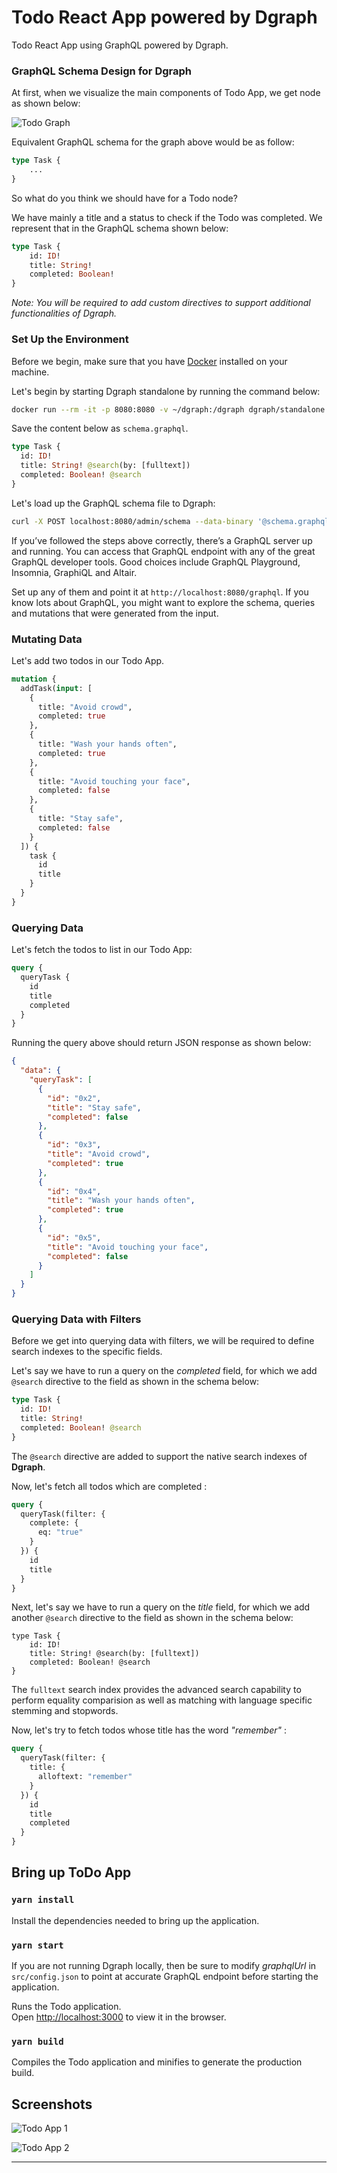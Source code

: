 # Todo React App powered by Dgraph

Todo React App using GraphQL powered by Dgraph.

### GraphQL Schema Design for Dgraph

At first, when we visualize the main components of Todo App, we get node as shown below:

![Todo Graph](./todo-graph.png)

Equivalent GraphQL schema for the graph above would be as follow:

```graphql
type Task {
    ...
}
```

So what do you think we should have for a Todo node?

We have mainly a title and a status to check if the Todo was completed.
We represent that in the GraphQL schema shown below:

```graphql
type Task {
    id: ID!
    title: String!
    completed: Boolean!
}
```

_Note: You will be required to add custom directives to support additional functionalities of Dgraph._

### Set Up the Environment

Before we begin, make sure that you have [Docker](https://docs.docker.com/install/)
installed on your machine.

Let's begin by starting Dgraph standalone by running the command below:

```bash
docker run --rm -it -p 8080:8080 -v ~/dgraph:/dgraph dgraph/standalone:v20.03.1
```

Save the content below as `schema.graphql`.

```graphql
type Task {
  id: ID!
  title: String! @search(by: [fulltext])
  completed: Boolean! @search
}
```

Let's load up the GraphQL schema file to Dgraph:

```bash
curl -X POST localhost:8080/admin/schema --data-binary '@schema.graphql'
```

If you’ve followed the steps above correctly, there’s a GraphQL server up and running.
You can access that GraphQL endpoint with any of the great GraphQL developer tools.
Good choices include GraphQL Playground, Insomnia, GraphiQL and Altair.

Set up any of them and point it at `http://localhost:8080/graphql`. If you know lots about GraphQL, you might want to explore the schema, queries and mutations that were generated from the input.

### Mutating Data

Let's add two todos in our Todo App.

```graphql
mutation {
  addTask(input: [
    {
      title: "Avoid crowd",
      completed: true
    },
    {
      title: "Wash your hands often",
      completed: true
    },
    {
      title: "Avoid touching your face",
      completed: false
    },
    {
      title: "Stay safe",
      completed: false
    }
  ]) {
    task {
      id
      title
    }
  }
}
```

### Querying Data

Let's fetch the todos to list in our Todo App:

```graphql
query {
  queryTask {
    id
    title
    completed
  }
}
```

Running the query above should return JSON response as shown below:

```json
{
  "data": {
    "queryTask": [
      {
        "id": "0x2",
        "title": "Stay safe",
        "completed": false
      },
      {
        "id": "0x3",
        "title": "Avoid crowd",
        "completed": true
      },
      {
        "id": "0x4",
        "title": "Wash your hands often",
        "completed": true
      },
      {
        "id": "0x5",
        "title": "Avoid touching your face",
        "completed": false
      }
    ]
  }
}
```

### Querying Data with Filters

Before we get into querying data with filters, we will be required
to define search indexes to the specific fields.

Let's say we have to run a query on the _completed_ field, for which
we add `@search` directive to the field as shown in the schema below:

```graphql
type Task {
  id: ID!
  title: String!
  completed: Boolean! @search
}
```

The `@search` directive are added to support the native search indexes of **Dgraph**.

Now, let's fetch all todos which are completed :

```graphql
query {
  queryTask(filter: {
    complete: {
      eq: "true"
    }
  }) {
    id
    title
  }
}
```

Next, let's say we have to run a query on the _title_ field, for which
we add another `@search` directive to the field as shown in the schema below:

```graph
type Task {
    id: ID!
    title: String! @search(by: [fulltext])
    completed: Boolean! @search
}
```

The `fulltext` search index provides the advanced search capability to perform equality
comparision as well as matching with language specific stemming and stopwords.

Now, let's try to fetch todos whose title has the word _"remember"_ :

```graphql
query {
  queryTask(filter: {
    title: {
      alloftext: "remember"
    }
  }) {
    id
    title
    completed
  }
}
```

## Bring up ToDo App

### `yarn install`

Install the dependencies needed to bring up the application.

### `yarn start`

If you are not running Dgraph locally, then be sure to modify *graphqlUrl*
in `src/config.json`  to point at accurate GraphQL endpoint before starting
the application.

Runs the Todo application.<br />
Open [http://localhost:3000](http://localhost:3000) to view it in the browser.

### `yarn build`

Compiles the Todo application and minifies to generate the production build.

## Screenshots

![Todo App 1](./todo-1.png)

![Todo App 2](./todo-2.png)

---


